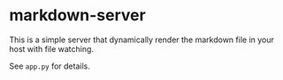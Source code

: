 # markdown-server

This is a simple server that dynamically render the markdown file in your host with file watching.

See `app.py` for details.
